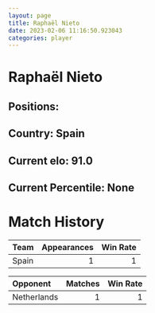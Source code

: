 ```yaml
---  
layout: page  
title: Raphaël Nieto  
date: 2023-02-06 11:16:50.923043  
categories: player  
---
```

# Raphaël Nieto

## Positions: 

## Country: Spain

## Current elo: 91.0

## Current Percentile: None

# Match History


| Team   |   Appearances |   Win Rate |
|:-------|--------------:|-----------:|
| Spain  |             1 |          1 |

| Opponent    |   Matches |   Win Rate |
|:------------|----------:|-----------:|
| Netherlands |         1 |          1 |